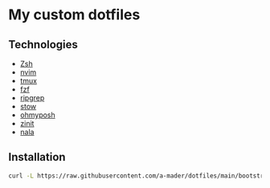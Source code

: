 # My custom dotfiles

## Technologies
- [Zsh](https://ohmyz.sh/)
- [nvim](https://neovim.io/)
- [tmux](https://github.com/tmux/tmux)
- [fzf](https://github.com/junegunn/fzf)
- [ripgrep](https://github.com/BurntSushi/ripgrep)
- [stow](https://www.gnu.org/software/stow/)
- [ohmyposh](https://ohmyposh.dev/)
- [zinit](https://github.com/zdharma-continuum/zinit)
- [nala](https://gitlab.com/volian/nala/-/wikis/Installation)


## Installation
```bash
curl -L https://raw.githubusercontent.com/a-mader/dotfiles/main/bootstrapi.sh | bash
```
